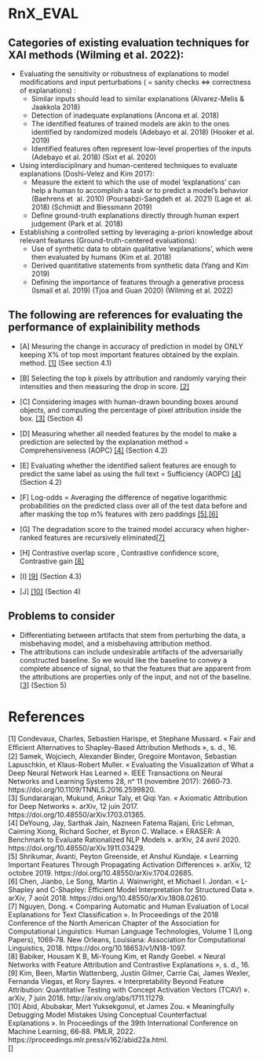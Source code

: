 # RnX_EVAL

## Categories of existing evaluation techniques for XAI methods (Wilming et al. 2022):
- Evaluating the sensitivity or robustness of explanations to model modifications and input perturbations ( = sanity checks <=> correctness of explanations) :
    - Similar inputs should lead to similar explanations (Alvarez-Melis & Jaakkola 2018)
    - Detection of inadequate explanations (Ancona et al. 2018)
    - The identified features of trained models are akin to the ones identified by randomized models (Adebayo et al. 2018) (Hooker et al. 2019)
    - Identified features often represent low-level properties of the inputs (Adebayo et al. 2018) (Sixt et al. 2020)
- Using interdisciplinary and human-centered techniques to evaluate explanations (Doshi-Velez and Kim 2017):
    - Measure the extent to which the use of model ‘explanations’ can help a human to accomplish a task or to predict a model’s behavior (Baehrens et  al. 2010) (Poursabzi-Sangdeh et  al. 2021) (Lage et  al. 2018) (Schmidt and Biessmann 2019)
    - Define ground-truth explanations directly through human expert judgement (Park et al. 2018)
- Establishing a controlled setting by leveraging a-priori knowledge about relevant features (Ground-truth-centered evaluations):
    - Use of synthetic data to obtain qualitative ‘explanations’, which were then evaluated by humans (Kim et al. 2018)
    - Derived quantitative statements from synthetic data (Yang and Kim 2019)
    - Defining the importance of features through a generative process (Ismail et al. 2019) (Tjoa and Guan 2020) (Wilming et al. 2022)

## The following are references for evaluating the performance of explainibility methods

- [A] Mesuring the change in accuracy of prediction in model by ONLY keeping X% of top most important features obtained by the explain. method. <a href="#FESP">[1]</a>  (See section 4.1)

- [B] Selecting the top k pixels by attribution and randomly varying their intensities and then measuring the drop in score. <a href="#samek15">[2]</a> 

- [C] Considering images with human-drawn bounding boxes around objects, and computing the percentage of pixel attribution inside the box. <a href="#Sundararajan17">[3]</a> (Section 4)

- [D] Measuring whether all needed features by the model to make a prediction are selected by the explanation method = Comprehensiveness (AOPC) <a href="#deyoung">[4]</a> (Section 4.2)

- [E] Evaluating whether the identified salient features are enough to predict the same label as using the full text = Sufficiency (AOPC) <a href="#deyoung">[4]</a> (Section 4.2)

- [F] Log-odds = Averaging the difference of negative logarithmic probabilities on the predicted class over all of the test data before and after masking the top m% features with zero paddings <a href="#shrikumar">[5]</a>,<a href="#chen">[6]</a>

- [G] The degradation score to the trained model accuracy when higher-ranked features are recursively eliminated<a href="#nguyen">[7]</a>

- [H] Contrastive overlap score , Contrastive confidence score, Contrastive gain <a href="#babiker">[8]</a>

- [I] <a href="#kim">[9]</a> (Section 4.3)

- [J] <a href="#abid">[10]</a> (Section 4)


## Problems to consider
- Differentiating between artifacts that stem from perturbing the data, a misbehaving model, and a misbehaving attribution method.
- The attributions can include undesirable artifacts of the adversarially constructed baseline. So we would like the baseline to convey a complete absence of signal, so that the features that are apparent from the attributions are properties only of the input, and not of the baseline. <a href="#Sundararajan17">[3]</a> (Section 5)




# References
<div class="csl-entry"> <a id="FESP"> [1] </a> Condevaux, Charles, Sebastien Harispe, et Stephane Mussard. « Fair and Eﬃcient Alternatives to Shapley-Based Attribution Methods », s. d., 16.
 </div>
 
<div class="csl-entry"> <a id="samek15"> [2] </a>  Samek, Wojciech, Alexander Binder, Gregoire Montavon, Sebastian Lapuschkin, et Klaus-Robert Muller. « Evaluating the Visualization of What a Deep Neural Network Has Learned ». IEEE Transactions on Neural Networks and Learning Systems 28, nᵒ 11 (novembre 2017): 2660‑73. https://doi.org/10.1109/TNNLS.2016.2599820.  </div>

<div class="csl-entry"> <a id="Sundararajan17"> [3] </a> Sundararajan, Mukund, Ankur Taly, et Qiqi Yan. « Axiomatic Attribution for Deep Networks ». arXiv, 12 juin 2017. https://doi.org/10.48550/arXiv.1703.01365. </div>

<div class="csl-entry"> <a id="deyoung"> [4] </a> DeYoung, Jay, Sarthak Jain, Nazneen Fatema Rajani, Eric Lehman, Caiming Xiong, Richard Socher, et Byron C. Wallace. « ERASER: A Benchmark to Evaluate Rationalized NLP Models ». arXiv, 24 avril 2020. https://doi.org/10.48550/arXiv.1911.03429. </div>

<div class="csl-entry"> <a id="shrikumar"> [5] </a> Shrikumar, Avanti, Peyton Greenside, et Anshul Kundaje. « Learning Important Features Through Propagating Activation Differences ». arXiv, 12 octobre 2019. https://doi.org/10.48550/arXiv.1704.02685. </div>

<div class="csl-entry"> <a id="chen"> [6] </a>Chen, Jianbo, Le Song, Martin J. Wainwright, et Michael I. Jordan. « L-Shapley and C-Shapley: Efficient Model Interpretation for Structured Data ». arXiv, 7 août 2018. https://doi.org/10.48550/arXiv.1808.02610. </div>

<div class="csl-entry"> <a id="nguyen"> [7] </a> Nguyen, Dong. « Comparing Automatic and Human Evaluation of Local Explanations for Text Classification ». In Proceedings of the 2018 Conference of the North American Chapter of the Association for Computational Linguistics: Human Language Technologies, Volume 1 (Long Papers), 1069‑78. New Orleans, Louisiana: Association for Computational Linguistics, 2018. https://doi.org/10.18653/v1/N18-1097. </div>

<div class="csl-entry"> <a id="babiker"> [8] </a> Babiker, Housam K B, Mi-Young Kim, et Randy Goebel. « Neural Networks with Feature Attribution and Contrastive Explanations », s. d., 16. </div>

<div class="csl-entry"> <a id="kim"> [9] </a>Kim, Been, Martin Wattenberg, Justin Gilmer, Carrie Cai, James Wexler, Fernanda Viegas, et Rory Sayres. « Interpretability Beyond Feature Attribution: Quantitative Testing with Concept Activation Vectors (TCAV) ». arXiv, 7 juin 2018. http://arxiv.org/abs/1711.11279.
</div>

<div class="csl-entry"> <a id="abid"> [10] </a>Abid, Abubakar, Mert Yuksekgonul, et James Zou. « Meaningfully Debugging Model Mistakes Using Conceptual Counterfactual Explanations ». In Proceedings of the 39th International Conference on Machine Learning, 66‑88. PMLR, 2022. https://proceedings.mlr.press/v162/abid22a.html.</div>

<div class="csl-entry"> <a id=""> [] </a></div>


